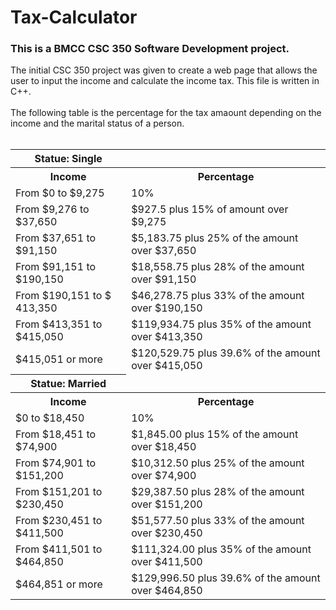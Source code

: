 # Tax-Calculator
<h3>This is a BMCC CSC 350 Software Development project.</h3>
The initial CSC 350 project was given to create a web page that allows the user to input the income and calculate the income tax. 
This file is written in C++. 
</br></br>
The following table is the percentage for the tax amaount depending on the income and the marital status of a person. 
</br></br>
<table>
            <tr>
                <th>Statue: Single</th>
            </tr>
            <tr>
                <th>Income</th>
                <th>Percentage</th>
            </tr>
            <tr>
                <td>From $0 to $9,275</td>
                <td>10%</td>
            </tr>
            <tr>
                <td>From $9,276 to $37,650</td>
                <td>$927.5 plus 15% of amount over $9,275</td>
            </tr>
            <tr>
                <td>From $37,651 to $91,150</td>
                <td>$5,183.75 plus 25% of the amount over $37,650</td>
            </tr>
            <tr>
                <td>From $91,151 to $190,150</td>
                <td>$18,558.75 plus 28% of the amount over $91,150</td>
            </tr>
            <tr>
                <td>From $190,151 to $ 413,350</td>
                <td>$46,278.75 plus 33% of the amount over $190,150</td>
            </tr>
            <tr>
                <td>From $413,351 to $415,050</td>
                <td>$119,934.75 plus 35% of the amount over $413,350</td>
            </tr>
            <tr>
                <td>$415,051 or more</td>
                <td>$120,529.75 plus 39.6% of the amount over $415,050</td>
            </tr>
            <tr>
                <th>Statue: Married</th>
            </tr>
            <tr>
                <th>Income</th>
                <th>Percentage</th>
            </tr>
            <tr>
                <td>$0 to $18,450</td>
                <td>10%</td>
            </tr>
            <tr>
                <td>From $18,451 to $74,900</td>
                <td>$1,845.00 plus 15% of the amount over $18,450</td>
            </tr>
            <tr>
                <td>From $74,901 to $151,200</td>
                <td>$10,312.50 plus 25% of the amount over $74,900</td>
            </tr>
            <tr>
                <td>From $151,201 to $230,450</td>
                <td>$29,387.50 plus 28% of the amount over $151,200</td>
            </tr>
            <tr>
                <td>From $230,451 to $411,500</td>
                <td>$51,577.50 plus 33% of the amount over $230,450</td>
            </tr>
            <tr>
                <td>From $411,501 to $464,850</td>
                <td>$111,324.00 plus 35% of the amount over $411,500</td>
            </tr>
            <tr>
                <td>$464,851 or more</td>
                <td>$129,996.50 plus 39.6% of the amount over $464,850</td>
            </tr>
        </table>
